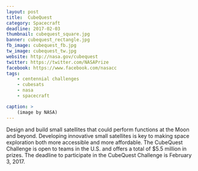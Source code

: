 ```yaml
---
layout: post
title:  CubeQuest
category: Spacecraft
deadline: 2017-02-03
thumbnail: cubequest_square.jpg
banner: cubequest_rectangle.jpg
fb_image: cubequest_fb.jpg
tw_image: cubequest_tw.jpg
website: http://nasa.gov/cubequest
twitter: https://twitter.com/NASAPrize
facebook: https://www.facebook.com/nasacc
tags: 
    - centennial challenges
    - cubesats
    - nasa
    - spacecraft

caption: >
    (image by NASA)
---
```

Design and build small satellites that could perform functions at the Moon and beyond. Developing innovative small satellites is key to making space exploration both more accessible and more affordable. The CubeQuest Challenge is open to teams in the U.S. and offers a total of $5.5 million in prizes. The deadline to participate in the CubeQuest Challenge is February 3, 2017.